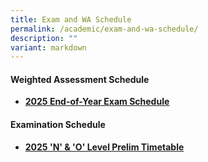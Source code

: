 ```yaml
---
title: Exam and WA Schedule
permalink: /academic/exam-and-wa-schedule/
description: ""
variant: markdown
---
```

#### **Weighted Assessment Schedule**

* [**2025 End-of-Year Exam Schedule**](https://tinyurl.com/2025EOY-Exams)

#### **Examination  Schedule**

* [**2025 'N' & 'O' Level Prelim Timetable** ](https://docs.google.com/spreadsheets/d/1EBOECggxruxP1GfDUkuDSgh6nlxbZ-i5b1myc9qsKyg)